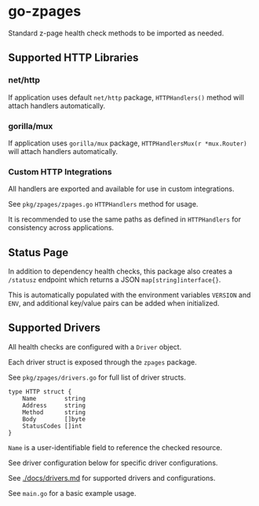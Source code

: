 # go-zpages

Standard z-page health check methods to be imported as needed.

## Supported HTTP Libraries

### net/http

If application uses default `net/http` package, `HTTPHandlers()` method will attach handlers automatically.

### gorilla/mux

If application uses `gorilla/mux` package, `HTTPHandlersMux(r *mux.Router)` will attach handlers automatically.

### Custom HTTP Integrations

All handlers are exported and available for use in custom integrations.

See `pkg/zpages/zpages.go` `HTTPHandlers` method for usage.

It is recommended to use the same paths as defined in `HTTPHandlers` for consistency across applications.

## Status Page

In addition to dependency health checks, this package also creates a `/statusz` endpoint which returns a JSON `map[string]interface{}`.

This is automatically populated with the environment variables `VERSION` and `ENV`, and additional key/value pairs can be added when initialized.

## Supported Drivers

All health checks are configured with a `Driver` object.

Each driver struct is exposed through the `zpages` package.

See `pkg/zpages/drivers.go` for full list of driver structs.

```
type HTTP struct {
	Name        string
	Address     string
	Method      string
	Body        []byte
	StatusCodes []int
}
```

`Name` is a user-identifiable field to reference the checked resource.

See driver configuration below for specific driver configurations.

See [./docs/drivers.md](./docs/drivers.md) for supported drivers and configurations.

See `main.go` for a basic example usage.

